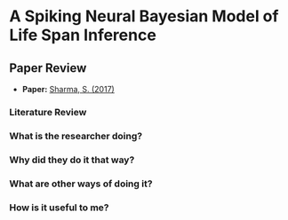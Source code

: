 # A Spiking Neural Bayesian Model of Life Span Inference

## Paper Review 

* **Paper:** [Sharma, S. (2017)](http://compneuro.uwaterloo.ca/publications/sharma2017.html)

### Literature Review

### What is the researcher doing?

### Why did they do it that way?

### What are other ways of doing it?

### How is it useful to me?

